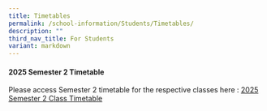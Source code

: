 ```yaml
---
title: Timetables
permalink: /school-information/Students/Timetables/
description: ""
third_nav_title: For Students
variant: markdown
---
```

#### **2025 Semester 2 Timetable**

Please access Semester 2 timetable for the respective classes here : 
[2025 Semester 2 Class Timetable](/files/2025_Sem2_Timetable_Form_Class.pdf)